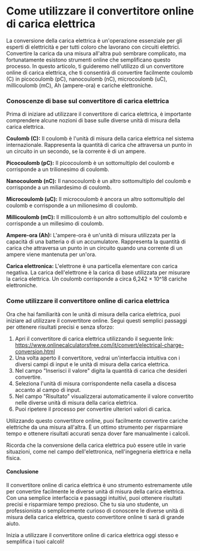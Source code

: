 Come utilizzare il convertitore online di carica elettrica
==========================================================

La conversione della carica elettrica è un'operazione essenziale per gli esperti di elettricità e per tutti coloro che lavorano con circuiti elettrici. Convertire la carica da una misura all'altra può sembrare complicato, ma fortunatamente esistono strumenti online che semplificano questo processo. In questo articolo, ti guideremo nell'utilizzo di un convertitore online di carica elettrica, che ti consentirà di convertire facilmente coulomb (C) in picocoulomb (pC), nanocoulomb (nC), microcoulomb (uC), millicoulomb (mC), Ah (ampere-ora) e cariche elettroniche.

### Conoscenze di base sul convertitore di carica elettrica

Prima di iniziare ad utilizzare il convertitore di carica elettrica, è importante comprendere alcune nozioni di base sulle diverse unità di misura della carica elettrica.

**Coulomb (C):** Il coulomb è l'unità di misura della carica elettrica nel sistema internazionale. Rappresenta la quantità di carica che attraversa un punto in un circuito in un secondo, se la corrente è di un ampere.

**Picocoulomb (pC):** Il picocoulomb è un sottomultiplo del coulomb e corrisponde a un trilionesimo di coulomb.

**Nanocoulomb (nC):** Il nanocoulomb è un altro sottomultiplo del coulomb e corrisponde a un miliardesimo di coulomb.

**Microcoulomb (uC):** Il microcoulomb è ancora un altro sottomultiplo del coulomb e corrisponde a un milionesimo di coulomb.

**Millicoulomb (mC):** Il millicoulomb è un altro sottomultiplo del coulomb e corrisponde a un millesimo di coulomb.

**Ampere-ora (Ah):** L'ampere-ora è un'unità di misura utilizzata per la capacità di una batteria o di un accumulatore. Rappresenta la quantità di carica che attraversa un punto in un circuito quando una corrente di un ampere viene mantenuta per un'ora.

**Carica elettronica:** L'elettrone è una particella elementare con carica negativa. La carica dell'elettrone è la carica di base utilizzata per misurare la carica elettrica. Un coulomb corrisponde a circa 6,242 × 10^18 cariche elettroniche.

### Come utilizzare il convertitore online di carica elettrica

Ora che hai familiarità con le unità di misura della carica elettrica, puoi iniziare ad utilizzare il convertitore online. Segui questi semplici passaggi per ottenere risultati precisi e senza sforzo:

1. Apri il convertitore di carica elettrica utilizzando il seguente link: <https://www.onlinecalculatorsfree.com/it/convert/electrical-charge-conversion.html>
2. Una volta aperto il convertitore, vedrai un'interfaccia intuitiva con i diversi campi di input e le unità di misura della carica elettrica.
3. Nel campo "Inserisci il valore" digita la quantità di carica che desideri convertire.
4. Seleziona l'unità di misura corrispondente nella casella a discesa accanto al campo di input.
5. Nel campo "Risultato" visualizzerai automaticamente il valore convertito nelle diverse unità di misura della carica elettrica.
6. Puoi ripetere il processo per convertire ulteriori valori di carica.

Utilizzando questo convertitore online, puoi facilmente convertire cariche elettriche da una misura all'altra. È un ottimo strumento per risparmiare tempo e ottenere risultati accurati senza dover fare manualmente i calcoli.

Ricorda che la conversione della carica elettrica può essere utile in varie situazioni, come nel campo dell'elettronica, nell'ingegneria elettrica e nella fisica.

#### Conclusione

Il convertitore online di carica elettrica è uno strumento estremamente utile per convertire facilmente le diverse unità di misura della carica elettrica. Con una semplice interfaccia e passaggi intuitivi, puoi ottenere risultati precisi e risparmiare tempo prezioso. Che tu sia uno studente, un professionista o semplicemente curioso di conoscere le diverse unità di misura della carica elettrica, questo convertitore online ti sarà di grande aiuto.

Inizia a utilizzare il convertitore online di carica elettrica oggi stesso e semplifica i tuoi calcoli!